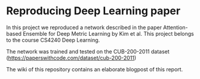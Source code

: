 # Reproducing Deep Learning paper
In this project we reproduced a network described in the paper Attention-based Ensemble for Deep Metric Learning by Kim et al. This project belongs to the course CS4240 Deep Learning.

The network was trained and tested on the CUB-200-2011 dataset (https://paperswithcode.com/dataset/cub-200-2011)

The wiki of this repository contains an elaborate blogpost of this report.

